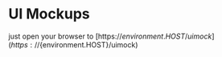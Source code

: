 # UI Mockups

just open your browser to [https://${environment.HOST}/uimock](https://${environment.HOST}/uimock)
